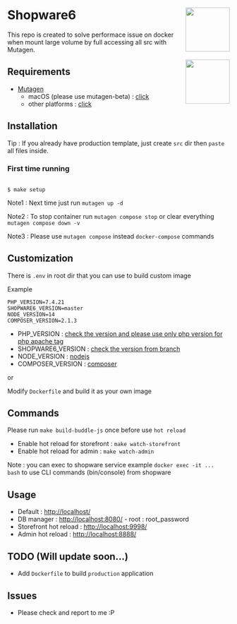 # Shopware6 <img align="right" width="100px" src="https://assets.shopware.com/media/logos/shopware_signet_blue.svg" />

This repo is created to solve performace issue on docker when mount large volume by full accessing all src with Mutagen.

<img align="right" width="100px" src="https://mutagen.io/img/logo_dark.svg" />

## Requirements

- [Mutagen](https://mutagen.io/documentation/introduction)
    - macOS (please use mutagen-beta) : [click](https://mutagen.io/documentation/introduction/installation#development-channels)
    - other platforms : [click](https://mutagen.io/documentation/introduction/installation)

## Installation

Tip : If you already have production template, just create `src` dir then `paste` all files inside.

### First time running

```

$ make setup

```

Note1 : Next time just run `mutagen up -d`

Note2 : To stop container run `mutagen compose stop` or clear everything `mutagen compose down -v`

Note3 : Please use `mutagen compose` instead `docker-compose` commands

## Customization

There is `.env` in root dir that you can use to build custom image

Example

```
PHP_VERSION=7.4.21
SHOPWARE6_VERSION=master
NODE_VERSION=14
COMPOSER_VERSION=2.1.3
```

- PHP_VERSION : [check the version and please use only php version for php apache tag](https://hub.docker.com/*/php)
- SHOPWARE6_VERSION : [check the version from branch](https://github.com/shopware/production)
- NODE_VERSION : [nodejs](https://nodejs.org/en/about/releases/)
- COMPOSER_VERSION : [composer](https://github.com/composer/composer/releases)

or

Modify `Dockerfile` and build it as your own image

## Commands

Please run `make build-buddle-js` once before use `hot reload`

- Enable hot reload for storefront : `make watch-storefront`
- Enable hot reload for admin : `make watch-admin`

Note : you can exec to shopware service example `docker exec -it ... bash` to use CLI commands (bin/console) from shopware

## Usage

- Default : [http://localhost/](http://localhost/)
- DB manager : [http://localhost:8080/](http://localhost:8080/) - root : root_password
- Storefront hot reload : [http://localhost:9998/](http://localhost:9998/)
- Admin hot reload : [http://localhost:8888/](http://localhost:8888/)

## TODO (Will update soon...)

- Add `Dockerfile` to build `production` application

## Issues

- Please check and report to me :P
